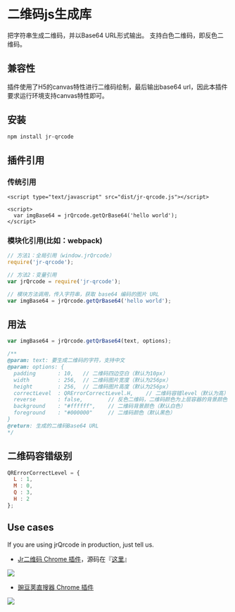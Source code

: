# 二维码js生成库 #
把字符串生成二维码，并以Base64 URL形式输出。
支持白色二维码，即反色二维码。

## 兼容性 ##
插件使用了H5的canvas特性进行二维码绘制，最后输出base64 url，因此本插件要求运行环境支持canvas特性即可。

## 安装 ##

```bash
npm install jr-qrcode
```

## 插件引用 ##
### 传统引用 ###

```
<script type="text/javascript" src="dist/jr-qrcode.js"></script>

<script>
  var imgBase64 = jrQrcode.getQrBase64('hello world');
</script>
```

### 模块化引用(比如：webpack) ###

```js
// 方法1：全局引用（window.jrQrcode）
require('jr-qrcode');

// 方法2：变量引用
var jrQrcode = require('jr-qrcode');

// 模块方法调用，传入字符串，获取 base64 编码的图片 URL
var imgBase64 = jrQrcode.getQrBase64('hello world');
```

## 用法 ##

```js
var imgBase64 = jrQrcode.getQrBase64(text, options);

/**
@param: text: 要生成二维码的字符，支持中文
@param: options: {
  padding       : 10,   // 二维码四边空白（默认为10px）
  width         : 256,  // 二维码图片宽度（默认为256px）
  height        : 256,  // 二维码图片高度（默认为256px）
  correctLevel  : QRErrorCorrectLevel.H,    // 二维码容错level（默认为高）
  reverse       : false,        // 反色二维码，二维码颜色为上层容器的背景颜色
  background    : "#ffffff",    // 二维码背景颜色（默认白色）
  foreground    : "#000000"     // 二维码颜色（默认黑色）
}
@return: 生成的二维码Base64 URL
*/
```

## 二维码容错级别 ##

```js
QRErrorCorrectLevel = {
  L : 1,
  M : 0,
  Q : 3,
  H : 2
};
```

## Use cases
If you are using jrQrcode in production, just tell us.

*	[Jr二维码 Chrome 插件](https://chrome.google.com/webstore/detail/jr-qr/efgpdlpahaaoimppgenfinecaaiebeai)，源码在『[这里](https://github.com/diamont1001/chrome-extensions-qr)』

![](https://raw.githubusercontent.com/diamont1001/jrQrcode/master/docs/chrome-extensions-qr.png)

* [豌豆荚直搜器 Chrome 插件](https://chrome.google.com/webstore/detail/%E8%B1%8C%E8%B1%86%E8%8D%9A%E7%9B%B4%E6%90%9C/eafahahbkiojhlhllnpajnnpfngkpdfn)

![](https://raw.githubusercontent.com/diamont1001/jrQrcode/master/docs/chrome-extensions-wdj.png)
